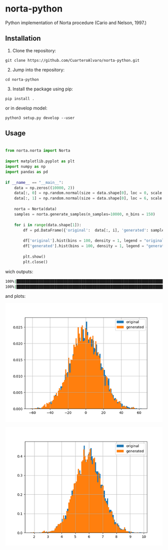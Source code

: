 # norta-python
Python implementation of Norta procedure (Cario and Nelson, 1997.)



## Installation

1. Clone the repository:

```
git clone https://github.com/CuarteroAlvaro/norta-python.git
```

2. Jump into the repository:
```
cd norta-python
```

3. Install the package using pip:
```
pip install .
```

or in develop model:

```
python3 setup.py develop --user
```

## Usage
```python

from norta.norta import Norta 

import matplotlib.pyplot as plt
import numpy as np
import pandas as pd

if __name__ == "__main__":
    data = np.zeros((10000, 2))
    data[:, 0] = np.random.normal(size = data.shape[0], loc = 0, scale = 17)
    data[:, 1] = np.random.normal(size = data.shape[0], loc = 6, scale = 1)

    norta = Norta(data)
    samples = norta.generate_samples(n_samples=10000, n_bins = 150)

    for i in range(data.shape[1]):
        df = pd.DataFrame({'original':  data[:, i], 'generated': samples[:, i]})

        df['original'].hist(bins = 100, density = 1, legend = "original")
        df['generated'].hist(bins = 100, density = 1, legend = "generated")

        plt.show()
        plt.close()

```

wich outputs:

```bash
100%|███████████████████████████████████████████████████████████████████████████████████████████████████████████████████████████████████████████████████████████████████████████████████████████████████████████████████████████████████████| 2/2 [00:00<00:00, 3509.88it/s]
100%|██████████████████████████████████████████████████████████████████████████████████████████████████████████████████████████████████████████████████████████████████████████████████████████████████████████████████████████████| 10000/10000 [00:00<00:00, 49731.08it/s]
```

and plots:

![example_1](figures/example_0.png)

![example_2](figures/example_1.png)